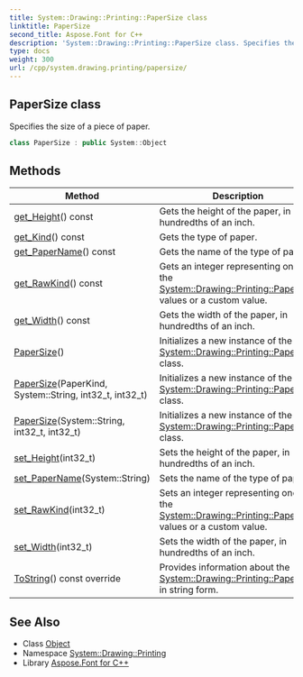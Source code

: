 ```yaml
---
title: System::Drawing::Printing::PaperSize class
linktitle: PaperSize
second_title: Aspose.Font for C++
description: 'System::Drawing::Printing::PaperSize class. Specifies the size of a piece of paper in C++.'
type: docs
weight: 300
url: /cpp/system.drawing.printing/papersize/
---
```

## PaperSize class


Specifies the size of a piece of paper.

```cpp
class PaperSize : public System::Object
```

## Methods

| Method | Description |
| --- | --- |
| [get_Height](./get_height/)() const | Gets the height of the paper, in hundredths of an inch. |
| [get_Kind](./get_kind/)() const | Gets the type of paper. |
| [get_PaperName](./get_papername/)() const | Gets the name of the type of paper. |
| [get_RawKind](./get_rawkind/)() const | Gets an integer representing one of the [System::Drawing::Printing::PaperSize](./) values or a custom value. |
| [get_Width](./get_width/)() const | Gets the width of the paper, in hundredths of an inch. |
| [PaperSize](./papersize/)() | Initializes a new instance of the [System::Drawing::Printing::PaperSize](./) class. |
| [PaperSize](./papersize/)(PaperKind, System::String, int32_t, int32_t) | Initializes a new instance of the [System::Drawing::Printing::PaperSize](./) class. |
| [PaperSize](./papersize/)(System::String, int32_t, int32_t) | Initializes a new instance of the [System::Drawing::Printing::PaperSize](./) class. |
| [set_Height](./set_height/)(int32_t) | Sets the height of the paper, in hundredths of an inch. |
| [set_PaperName](./set_papername/)(System::String) | Sets the name of the type of paper. |
| [set_RawKind](./set_rawkind/)(int32_t) | Sets an integer representing one of the [System::Drawing::Printing::PaperSize](./) values or a custom value. |
| [set_Width](./set_width/)(int32_t) | Sets the width of the paper, in hundredths of an inch. |
| [ToString](./tostring/)() const override | Provides information about the [System::Drawing::Printing::PaperSize](./) in string form. |
## See Also

* Class [Object](../../system/object/)
* Namespace [System::Drawing::Printing](../)
* Library [Aspose.Font for C++](../../)
